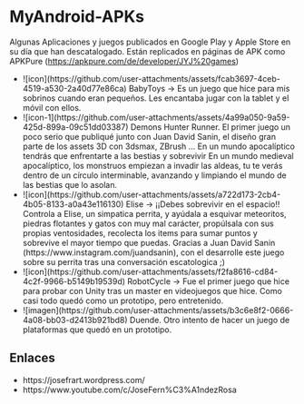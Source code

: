 # MyAndroid-APKs
Algunas Aplicaciones y juegos publicados en Google Play y Apple Store en su día que han descatalogado. 
Están replicados en páginas de APK como APKPure (https://apkpure.com/de/developer/JYJ%20games)

<ul>
  <li>
    ![icon](https://github.com/user-attachments/assets/fcab3697-4ceb-4519-a530-2a40d77e86ca)    
    BabyToys -> Es un juego que hice para mis sobrinos cuando eran pequeños. Les encantaba jugar con la tablet y el móvil con ellos.      
  </li>
  <li>
    ![icon-1](https://github.com/user-attachments/assets/4a99a050-9a59-425d-899a-09c51dd03387)
    Demons Hunter Runner.
    El primer juego un poco serio que publiqué junto con Juan David Sanin, el diseño gran parte de los assets 3D con 3dsmax, ZBrush ...
    En un mundo apocalíptico tendrás que enfrentarte a las bestias y sobrevivir
    En un mundo medieval apocalíptico, los monstruos empiezan a invadir las aldeas, tu te verás dentro de un círculo interminable, avanzando y limpiando el mundo de las bestias que lo asolan.
  </li>
  <li>
    ![icon](https://github.com/user-attachments/assets/a722d173-2cb4-4b05-8133-a0a43e116130)
    Elise -> 
    ¡¡Debes sobrevivir en el espacio!! Controla a Elise, un simpatica perrita, y ayúdala a esquivar meteoritos, piedras flotantes y gatos con muy mal carácter, propúlsala con sus propias         ventosidades, recolecta los items para sumar puntos y sobrevive el mayor tiempo que puedas. 
    Gracias a Juan David Sanin (https://www.instagram.com/juandsanin), con el desarrolle este juego sobre su perrita tras una conversación escatologica ;)
  </li>
  <li>
    ![icon](https://github.com/user-attachments/assets/f2fa8616-cd84-4c2f-9966-b5149b19539d)
    RobotCycle -> Fue el primer juego que hice para probar con Unity tras un master en videojuegos que hice. Como casi todo quedó como un prototipo, pero entretenido.  
  </li>  
  <li>
    ![imagen](https://github.com/user-attachments/assets/b3c6e8f2-0666-4a08-bb03-d2413b921bd8)
    Duende.
    Otro intento de hacer un juego de plataformas que quedó en un prototipo.
  </li>
</ul>

## Enlaces 
<ul>
  <li>https://josefrart.wordpress.com/</li>
  <li>https://www.youtube.com/c/JoseFern%C3%A1ndezRosa</li>
</ul>



